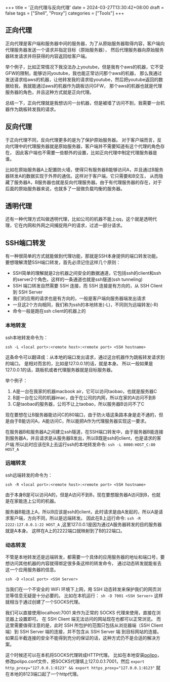 +++
title = '正向代理与反向代理'
date = 2024-03-27T13:30:42+08:00
draft = false
tags = ["Shell", "Proxy"]
categories = ["Tools"]
+++

## 正向代理

正向代理是客户端和服务器中间的服务器，为了从原始服务器取得内容，客户端向代理服务器发送一个请求并指定目标（原始服务器）， 然后代理服务器向原始服务器转发请求并将获得的内容返回给客户端。

举个例子，比如正常情况下我没法办上youtube，但是我有个aws的机器，它不受GFW的限制，能够访问youtube，我也能正常访问那个aws的机器， 那么我通过发送请求给aws的机器，让他转发我的请求给youtube，然后把youtube返回的数据给我，我就能通过aws的机器作为跳板访问GFW， 那个aws的机器也就是代理服务器的角色，并且这种方式就是正向代理。

总结一下，正向代理就是我想访问一台机器，但是被墙了访问不到，我需要一台机器作为跳板转发我的请求。

## 反向代理

于正向代理不同，反向代理更多的是为了保护原始服务器。 对于客户端而言，反向代理中的代理服务器就是原始服务器，客户端并不需要知道有这个代理的角色存在， 因此客户端也不需要一些额外的设置，比如正向代理中制定代理服务器是谁。

比如在原始服务器A上配置防火墙，使得只有服务器B能够访问A，并且通过B服务器转发A的数据实现于外界的通信。这样对于客户端，它只需要和B交互， 从而隐藏了服务器A，B服务器也就是反向代理服务器。由于有代理服务器的存在，对于后面的原始服务器来说，也就多了一层做负载均衡的服务器。

## 透明代理

还有一种代理方式叫做透明代理，比如公司的机器不能上qq，这个就是透明代理，它在内网和外网之间捕捉用户的请求，过滤一部分请求。

## SSH端口转发

有一种很简单的方式就能做到代理功能，那就是SSH本身提供的端口转发功能。 要想理解清楚SSH端口转发，首先必须记住这样几个原则：

- SSH简单的理解就是2台机器之间安全的数据通道，它包括ssh的client和ssh的server2个角色，这样的一条通道也就是ssh隧道(ssh tunneling)
- SSH 端口转发自然需要 SSH 连接，而 SSH 连接是有方向的，从 SSH Client 到 SSH Server
- 我们的应用的请求也是有方向的，一般是客户端向服务器端发出请求
- 一旦这2个方向相同，我们称为ssh的本地转发(-L)，不同则为远端转发(-R)
- 命令一般是跑在ssh client的机器上的

### 本地转发

ssh本地转发命令为：

```
ssh -L <local port>:<remote host>:<remote port> <SSH hostname>
```

这条命令可以翻译成：从本地的端口发出请求，通过这台机器作为跳板转发请求到的端口。 是相对而言的，比如是127.0.0.1的话，就是本身。 所以一般如果是127.0.0.1的话，跳板机或者代理服务器就是目标服务器。

举个例子：

1. A是一台在我家的机器macbook air，它可以访问taobao，也就是服务器C
2. B是一台在公司的机器imac，由于在公司的内网，所以在家的A访问不到B
3. C是taobao的服务器，公司不让上taobao，所以服务器B访问不了C

现在要想在让B服务器能访问C的80端口，由于防火墙这条路本身是走不通的，但是由于B能访问A，A能访问C，所以能把A作为代理服务器实现这一要求。

在服务器B和服务器A之间建立ssh隧道，在SSH端口转发中，由于服务器B能连接到服务器A，并且请求是从服务器B发出，所以B既是ssh的client，也是请求的客户端 所以此时应该在B上去运行ssh的本地转发命令: `ssh -L 8080:HOST_C:80 HOST_A`

### 远端转发

ssh远端转发的命令为：

```
ssh -R <local port>:<remote host>:<remote port> <SSH hostname>
```

由于本身B是可以访问A的，但是A访问不到B，现在要想服务器A访问到B，也就是在家能连上公司的机器。

服务器B能连上A，所以B应该是ssh的client，此时请求是由A发起的，所以A是请求客户端，方向不同，所以是远端转发。 因此在B上运行命令: `ssh -R 2222:127.0.0.1:22 HOST_A` ,这里127.0.0.1是因为通过A服务器转发的目的服务器就是A本身。 这样在A上的2222端口就映射到了B的22端口。

### 动态转发

不管是本地转发还是远端转发，都需要一个具体的应用服务器的地址和端口号，要想访问其他机器的内容就得绑定很多条这样的转发命令， 通过动态转发就能省去这一个应用服务器的信息。

```
ssh -D <local port> <SSH Server>
```

当我们在一个不安全的 WiFi 环境下上网，用 SSH 动态转发来保护我们的网页浏览等信息无疑是十分必要的。 比如在本机运行： `sh -D 7001 <SSH Server>` 这样就相当于通过创建了一个SOCKS代理。

我们可以直接使用localhost:7001 来作为正常的 SOCKS 代理来使用，直接在浏览器上设置即可。 在 SSH Client 端无法访问的网站现在也都可以正常浏览。 而这里需要值得注意的是，此时 SSH 所包护的范围只包括从浏览器端（SSH Client 端）到 SSH Server 端的连接，并不包含从 SSH Server 端 到目标网站的连接。 如果后半截连接的安全不能得到充分的保证的话，这种方式仍不是合适的解决方案。

这个时候还可以在本机将SOCKS代理转成HTTP代理。 比如在本地安装[polipo](http://www.pps.univ-paris-diderot.fr/~jch/software/polipo/)，修改polipo.conf文件，把SOCKS代理填上127.0.0.1:7001，然后 `export http_proxy="127.0.0.1:8123" && export https_proxy="127.0.0.1:8123"` 就在本地的8123端口起了一个http代理。
